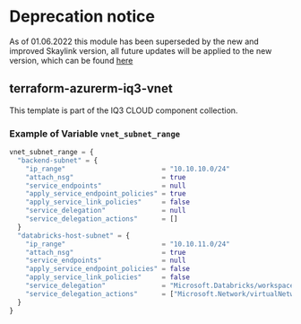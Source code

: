 # Deprecation notice

As of 01.06.2022 this module has been superseded by the new and improved Skaylink version, all future updates will be applied to the new version, which can be found [here](https://registry.terraform.io/modules/skaylink/skaylink-vnet/azurerm/latest)

## terraform-azurerm-iq3-vnet

This template is part of the IQ3 CLOUD component collection.

### Example of Variable `vnet_subnet_range`
```terraform
vnet_subnet_range = {
  "backend-subnet" = {
    "ip_range"                        = "10.10.10.0/24"
    "attach_nsg"                      = true
    "service_endpoints"               = null
    "apply_service_endpoint_policies" = true
    "apply_service_link_policies"     = false
    "service_delegation"              = null
    "service_delegation_actions"      = []
  }
  "databricks-host-subnet" = {
    "ip_range"                        = "10.10.11.0/24"
    "attach_nsg"                      = true
    "service_endpoints"               = null
    "apply_service_endpoint_policies" = false
    "apply_service_link_policies"     = false
    "service_delegation"              = "Microsoft.Databricks/workspaces",
    "service_delegation_actions"      = ["Microsoft.Network/virtualNetworks/subnets/join/action", "Microsoft.Network/virtualNetworks/subnets/prepareNetworkPolicies/action", "Microsoft.Network/virtualNetworks/subnets/unprepareNetworkPolicies/action", ]
  }
}
```